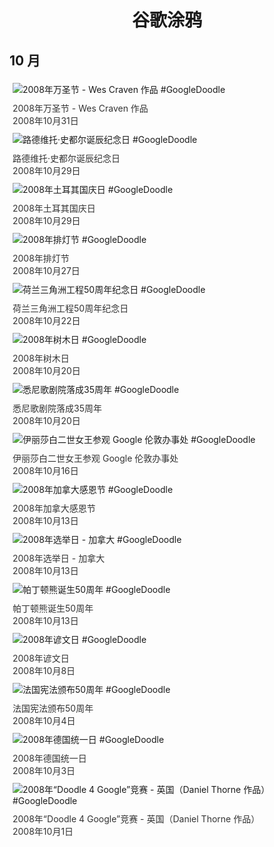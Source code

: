
<h1 align="center"> 谷歌涂鸦 </h1>




## 10 月

<div class="image">


<img src="https://lh3.googleusercontent.com/bvPa03WJBJjxtMc0slXpw-OBVO_ru3zqfarvWp0QRGRGZoyUt462McSnE4AQ6TROcIFxO1wSvc45yC3RUAAaauEVVPCipGwvI9cXxxooIA=s660" alt="2008年万圣节 - Wes Craven 作品 #GoogleDoodle" style="margin: 5px"/>
<div class="info" style="font-size: 14px; color:#333333; margin:5px"><div class="title">2008年万圣节 - Wes Craven 作品</div><div class="date">2008年10月31日</div></div>

<img src="https://lh3.googleusercontent.com/PzV9JRBMN2wPq8FVIXko0Sh_b011r7ncR05iuOPhlSVmzHljo5t1VCjVFWAZR9xNxQTkPEWyuoTikcx9sWHbSvaCklhhpYDw1SVJFKH1=s660" alt="路德维托·史都尔诞辰纪念日 #GoogleDoodle" style="margin: 5px"/>
<div class="info" style="font-size: 14px; color:#333333; margin:5px"><div class="title">路德维托·史都尔诞辰纪念日</div><div class="date">2008年10月29日</div></div>

<img src="https://lh3.googleusercontent.com/HROXyd_ZSiIDG6kKAB9sUFWzG0bV5gkboiYLEPowBG-860P9_2MPLFiUkXgpnendh8P2gRUvjV0sfYN3E94Em_C_i7aXqZYQ7xH1F0PI=s660" alt="2008年土耳其国庆日 #GoogleDoodle" style="margin: 5px"/>
<div class="info" style="font-size: 14px; color:#333333; margin:5px"><div class="title">2008年土耳其国庆日</div><div class="date">2008年10月29日</div></div>

<img src="https://lh3.googleusercontent.com/XOP6xlSZpFHmm1CtpWBczUNTtMFr-hZ6tmPpDSXTCH2mnBAbqVqdmkQdaLVhrxwk6BjDXYTpGmETxUQyOZYa06hfOG7-fz8EAi6GSDPr=s660" alt="2008年排灯节 #GoogleDoodle" style="margin: 5px"/>
<div class="info" style="font-size: 14px; color:#333333; margin:5px"><div class="title">2008年排灯节</div><div class="date">2008年10月27日</div></div>

<img src="https://lh3.googleusercontent.com/VDyRrSL4FELD7eidyfdYS7TSZwYvd8UG339YKoGwcadpzs7vl74EaU_6ziGvzR_kCDW0RD9qe_yA4C5usk-WSSwqjv6jP_Y0dFLWNu0=s660" alt="荷兰三角洲工程50周年纪念日 #GoogleDoodle" style="margin: 5px"/>
<div class="info" style="font-size: 14px; color:#333333; margin:5px"><div class="title">荷兰三角洲工程50周年纪念日</div><div class="date">2008年10月22日</div></div>

<img src="https://lh3.googleusercontent.com/Wz7wJ-im461LZu-vLkqQ64ZmcTW43Hx0l2w3AyBC3i6YttVVA2jXGzK24OiD0lQ-uoHbqyOr4jlKeyMFGby4VXC_HZXS4IxeMdN0si1T=s660" alt="2008年树木日 #GoogleDoodle" style="margin: 5px"/>
<div class="info" style="font-size: 14px; color:#333333; margin:5px"><div class="title">2008年树木日</div><div class="date">2008年10月20日</div></div>

<img src="https://lh3.googleusercontent.com/MAANNNIqsqgkI1KFPa9_igLM0H9vVNXy9eZY5tNf--J6vFMsjF3y4-DkHmZhNg8ZqMW-sfHChHY43UauGfHfXe0wJ5esWNgR3Eb3YxHztw=s660" alt="悉尼歌剧院落成35周年 #GoogleDoodle" style="margin: 5px"/>
<div class="info" style="font-size: 14px; color:#333333; margin:5px"><div class="title">悉尼歌剧院落成35周年</div><div class="date">2008年10月20日</div></div>

<img src="https://lh3.googleusercontent.com/4o01fUAyIO67FVr_4dV_esFwnumfYUyblzViBc2v3UB5XXjS0FBqWt2W7rsVWxotVezy7-U7UMi-Om8vXvXS3yEQARNGdOcKl-8QZHIq=s660" alt="伊丽莎白二世女王参观 Google 伦敦办事处 #GoogleDoodle" style="margin: 5px"/>
<div class="info" style="font-size: 14px; color:#333333; margin:5px"><div class="title">伊丽莎白二世女王参观 Google 伦敦办事处</div><div class="date">2008年10月16日</div></div>

<img src="https://lh3.googleusercontent.com/cuh1ERkmjw59TaKmohJLBlGukMX-9EQjmE874kOocd7TbIUB4L_ceNH8oAhcTHlXuhv77fhGtDYH2O12Ojvd_Jk3zUPi2882QzjbjiHeoQ=s660" alt="2008年加拿大感恩节 #GoogleDoodle" style="margin: 5px"/>
<div class="info" style="font-size: 14px; color:#333333; margin:5px"><div class="title">2008年加拿大感恩节</div><div class="date">2008年10月13日</div></div>

<img src="//www.google.com/logos/2008/vote2008.gif" alt="2008年选举日 - 加拿大 #GoogleDoodle" style="margin: 5px"/>
<div class="info" style="font-size: 14px; color:#333333; margin:5px"><div class="title">2008年选举日 - 加拿大</div><div class="date">2008年10月13日</div></div>

<img src="https://lh3.googleusercontent.com/Y-qkZan_MV7aE3aJjxm6Pp9Oqj1VTdi8tL4nfHgfQSd8Tqh4Ji04j8RPmrcig2z4_OiAwVyTYZybybmzP5eZlpXr94_XKM4d9ffLuHME=s660" alt="帕丁顿熊诞生50周年 #GoogleDoodle" style="margin: 5px"/>
<div class="info" style="font-size: 14px; color:#333333; margin:5px"><div class="title">帕丁顿熊诞生50周年</div><div class="date">2008年10月13日</div></div>

<img src="//www.google.com/logos/2008/hangul08.gif" alt="2008年谚文日 #GoogleDoodle" style="margin: 5px"/>
<div class="info" style="font-size: 14px; color:#333333; margin:5px"><div class="title">2008年谚文日</div><div class="date">2008年10月8日</div></div>

<img src="https://lh3.googleusercontent.com/N9_txlwskqKoYWDQeNCano46Z-h8U6yF3XEMMwDfBQjX4Z7hSZ0KoqbySgs711e34nTg3lesyMwZnmll21fGRjiXQG-hJ0fXdMOkbXhX=s660" alt="法国宪法颁布50周年 #GoogleDoodle" style="margin: 5px"/>
<div class="info" style="font-size: 14px; color:#333333; margin:5px"><div class="title">法国宪法颁布50周年</div><div class="date">2008年10月4日</div></div>

<img src="https://lh3.googleusercontent.com/64bgnb0cImcvhxy2mbaSv74Ad1hHMt3WtSDyYCTKNEdIE6inaND3V05KEqm5p2jui0-bLVeiPw0PJRpDeGLLuT4OtYxZEsNiesSlo2c2=s660" alt="2008年德国统一日 #GoogleDoodle" style="margin: 5px"/>
<div class="info" style="font-size: 14px; color:#333333; margin:5px"><div class="title">2008年德国统一日</div><div class="date">2008年10月3日</div></div>

<img src="https://lh3.googleusercontent.com/QLaTel75CqsNnH5MD-efSD69oYQoDFtaZTE-Q7yuGxOMMlO4lHBdAgt92vKRDaSNIIHZGGd_cEM9GejjA5KOqheZmrHeyw-koVzR3IE=s660" alt="2008年“Doodle 4 Google”竞赛 - 英国（Daniel Thorne 作品） #GoogleDoodle" style="margin: 5px"/>
<div class="info" style="font-size: 14px; color:#333333; margin:5px"><div class="title">2008年“Doodle 4 Google”竞赛 - 英国（Daniel Thorne 作品）</div><div class="date">2008年10月1日</div></div>

</div>








